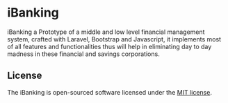 # iBanking
iBanking a Prototype of a middle and low level financial management system, crafted with Laravel, Bootstrap and Javascript, it implements most of all features and functionalities thus will help in eliminating day to day madness in these financial and savings corporations.

## License

The iBanking is open-sourced software licensed under the [MIT license](https://opensource.org/licenses/MIT).

